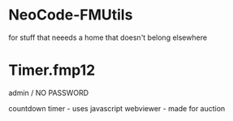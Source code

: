 # NeoCode-FMUtils

for stuff that neeeds a home that doesn't belong elsewhere

# Timer.fmp12

admin / NO PASSWORD

countdown timer - uses javascript webviewer - made for auction
